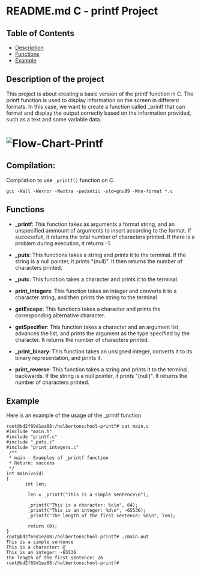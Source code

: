 # README.md C - printf Project

## Table of Contents

* [Description](#Description)
* [Functions](#Functions)
* [Example](#Example)

## Description of the project

This project is about creating a basic version of the printf function in C. The printf function is used to display information on the screen in different formats. In this case, we want to create a function called _printf that can format and display the output correctly based on the information provided, such as a text and some variable data.

# <a> <img src="https://i.ibb.co/LZphmqD/Flow-Chart-Printf.png" alt="Flow-Chart-Printf" border="0">

## Compilation:

Compilation to use `_printf()` function on C.
```
gcc -Wall -Werror -Wextra -pedantic -std=gnu89 -Wno-format *.c
```
## Functions

* <b>_printf</b>: This function takes as arguments a format string, and an unspecified ammount of arguments to insert according to the format. If successfull, it returns the total number of characters printed. If there is a problem during execution, it returns -1.

* <b>_puts</b>: This functions takes a string and prints it to the terminal. If the string is a null pointer, it prints "(null)". It then returns the number of characters printed.

* <b>_putc</b>: This function takes a character and prints it to the terminal.

* <b>print_integers</b>: This function takes an integer and converts it to a character string, and then prints the string to the terminal

* <b>getEscape</b>: This functions takes a character and prints the corresponding alternative character.

* <b>getSpecifier</b>: This function takes a character and an argument list, advances the list, and prints the argument as the type specified by the character. It returns the number of characters printed.

* <b>_print_binary</b>: This function takes an unsigned integer, converts it to its binary representation, and prints it.

* <b>print_reverse</b>: This function takes a string and prints it to the terminal, backwards. If the string is a null pointer, it prints "(null)". It returns the number of characters printed.
## Example

Here is an example of the usage of the _printf function

```
root@bd2f69d1ea08:/holbertonschool-printf# cat main.c
#include "main.h"
#include "printf.c"
#include "_puts.c"
#include "print_integers.c"
 /**
 * main - Examples of _printf function
 * Return: success
 */
int main(void)
{
       int len;

        len = _printf("This is a simple sentence\n");

        _printf("This is a character: %c\n", 64);
        _printf("This is an integer: %d\n", -65536);
        _printf("The length of the first sentence: %d\n", len);

        return (0);
}
root@bd2f69d1ea08:/holbertonschool-printf# ./main.out
This is a simple sentence
This is a character: @
This is an integer: -65536
The length of the first sentence: 26
root@bd2f69d1ea08:/holbertonschool-printf#
```
